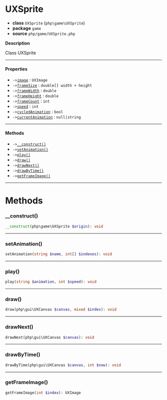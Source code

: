 # UXSprite

- **class** `UXSprite` (`php\game\UXSprite`)
- **package** `game`
- **source** `php/game/UXSprite.php`

**Description**

Class UXSprite

---

#### Properties

- `->`[`image`](#prop-image) : `UXImage`
- `->`[`frameSize`](#prop-framesize) : `double[] width + height`
- `->`[`frameWidth`](#prop-framewidth) : `double`
- `->`[`frameHeight`](#prop-frameheight) : `double`
- `->`[`frameCount`](#prop-framecount) : `int`
- `->`[`speed`](#prop-speed) : `int`
- `->`[`cycledAnimation`](#prop-cycledanimation) : `bool`
- `->`[`currentAnimation`](#prop-currentanimation) : `null|string`

---

#### Methods

- `->`[`__construct()`](#method-__construct)
- `->`[`setAnimation()`](#method-setanimation)
- `->`[`play()`](#method-play)
- `->`[`draw()`](#method-draw)
- `->`[`drawNext()`](#method-drawnext)
- `->`[`drawByTime()`](#method-drawbytime)
- `->`[`getFrameImage()`](#method-getframeimage)

---
# Methods

<a name="method-__construct"></a>

### __construct()
```php
__construct(php\game\UXSprite $origin): void
```

---

<a name="method-setanimation"></a>

### setAnimation()
```php
setAnimation(string $name, int[] $indexes): void
```

---

<a name="method-play"></a>

### play()
```php
play(string $animation, int $speed): void
```

---

<a name="method-draw"></a>

### draw()
```php
draw(php\gui\UXCanvas $canvas, mixed $index): void
```

---

<a name="method-drawnext"></a>

### drawNext()
```php
drawNext(php\gui\UXCanvas $canvas): void
```

---

<a name="method-drawbytime"></a>

### drawByTime()
```php
drawByTime(php\gui\UXCanvas $canvas, int $now): void
```

---

<a name="method-getframeimage"></a>

### getFrameImage()
```php
getFrameImage(int $index): UXImage
```